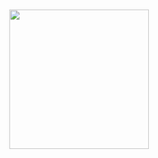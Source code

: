 ###

<img align="left" height="250" src="[https://tenor.com/view/unittest-unit-test-gif-10813141](https://tenor.com/Tw9F.gif)"  />

###






